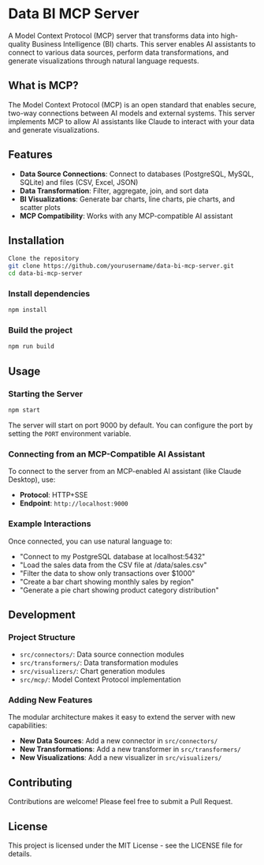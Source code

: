 # Data BI MCP Server

A Model Context Protocol (MCP) server that transforms data into high-quality Business Intelligence (BI) charts. This server enables AI assistants to connect to various data sources, perform data transformations, and generate visualizations through natural language requests.

## What is MCP?

The Model Context Protocol (MCP) is an open standard that enables secure, two-way connections between AI models and external systems. This server implements MCP to allow AI assistants like Claude to interact with your data and generate visualizations.

## Features

- **Data Source Connections**: Connect to databases (PostgreSQL, MySQL, SQLite) and files (CSV, Excel, JSON)
- **Data Transformation**: Filter, aggregate, join, and sort data
- **BI Visualizations**: Generate bar charts, line charts, pie charts, and scatter plots
- **MCP Compatibility**: Works with any MCP-compatible AI assistant

## Installation

``` Bash
Clone the repository
git clone https://github.com/yourusername/data-bi-mcp-server.git
cd data-bi-mcp-server
```

### Install dependencies
``` Bash
npm install
```
### Build the project
``` Bash
npm run build
```


## Usage

### Starting the Server

``` Bash
npm start
```


The server will start on port 9000 by default. You can configure the port by setting the `PORT` environment variable.

### Connecting from an MCP-Compatible AI Assistant

To connect to the server from an MCP-enabled AI assistant (like Claude Desktop), use:

- **Protocol**: HTTP+SSE
- **Endpoint**: `http://localhost:9000`

### Example Interactions

Once connected, you can use natural language to:

- "Connect to my PostgreSQL database at localhost:5432"
- "Load the sales data from the CSV file at /data/sales.csv"
- "Filter the data to show only transactions over $1000"
- "Create a bar chart showing monthly sales by region"
- "Generate a pie chart showing product category distribution"

## Development

### Project Structure

- `src/connectors/`: Data source connection modules
- `src/transformers/`: Data transformation modules
- `src/visualizers/`: Chart generation modules
- `src/mcp/`: Model Context Protocol implementation

### Adding New Features

The modular architecture makes it easy to extend the server with new capabilities:

- **New Data Sources**: Add a new connector in `src/connectors/`
- **New Transformations**: Add a new transformer in `src/transformers/`
- **New Visualizations**: Add a new visualizer in `src/visualizers/`

## Contributing

Contributions are welcome! Please feel free to submit a Pull Request.

## License

This project is licensed under the MIT License - see the LICENSE file for details.

